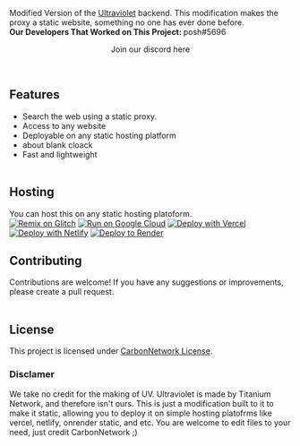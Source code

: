 Modified Version of the <a href="https://github.com/titaniumnetwork-dev/Ultraviolet-App" target="blank">Ultraviolet</a> backend. This modification makes the proxy a static website, something no one has ever done before. 
<br> <strong> Our Developers That Worked on This Project: </strong>
posh#5696  <center> Join our discord <a href="https://dsc/carbnet" target="_blank" style="text-decoration:none;"> here </a><br>
</center> <br>

## Features

- Search the web using a static proxy.
- Access to any website
- Deployable on any static hosting platform
- about blank cloack
- Fast and lightweight
<br><br>

## Hosting

You can host this on any static hosting platoform. <br>
[![Remix on Glitch](https://binbashbanana.github.io/deploy-buttons/buttons/remade/glitch.svg)](https://glitch.com/edit/#!/import/github/TheTIW/UV-Static)
[![Run on Google Cloud](https://binbashbanana.github.io/deploy-buttons/buttons/remade/googlecloud.svg)](https://deploy.cloud.run/?git_repo=https://github.com/TheTIW/UV-Static)
[![Deploy with Vercel](https://binbashbanana.github.io/deploy-buttons/buttons/remade/vercel.svg)](https://vercel.com/new/clone?repository-url=https://github.com/TheTIW/UV-Static) 
[![Deploy with Netlify](https://binbashbanana.github.io/deploy-buttons/buttons/remade/netlify.svg)](https://app.netlify.com/start/deploy?repository=https://github.com/TheTIW/UV-Static)
[![Deploy to Render](https://binbashbanana.github.io/deploy-buttons/buttons/remade/render.svg)](https://render.com/deploy?repo=https://github.com/TheTIW/UV-Static)
## Contributing

Contributions are welcome! If you have any suggestions or improvements, please create a pull request.
<br><br>
## License

This project is licensed under [CarbonNetwork License](LICENSE).


### Disclamer
We take no credit for the making of UV. Ultraviolet is made by Titanium Network, and therefore isn't ours. This is just a modification built to it to make it static, allowing you to deploy it on simple hosting platofrms like vercel, netlify, onrender static, and etc. You are welcome to edit files to your need, just credit CarbonNetwork ;)
